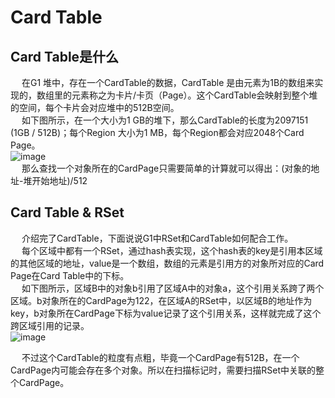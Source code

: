 


# Card Table

## Card Table是什么

&emsp; 在G1 堆中，存在一个CardTable的数据，CardTable 是由元素为1B的数组来实现的，数组里的元素称之为卡片/卡页（Page）。这个CardTable会映射到整个堆的空间，每个卡片会对应堆中的512B空间。  
&emsp; 如下图所示，在一个大小为1 GB的堆下，那么CardTable的长度为2097151 (1GB / 512B)；每个Region 大小为1 MB，每个Region都会对应2048个Card Page。  
![image](https://gitee.com/wt1814/pic-host/raw/master/images/java/JVM/JVM-163.png)  
&emsp; 那么查找一个对象所在的CardPage只需要简单的计算就可以得出：(对象的地址-堆开始地址)/512    

## Card Table & RSet
&emsp; 介绍完了CardTable，下面说说G1中RSet和CardTable如何配合工作。  
&emsp; 每个区域中都有一个RSet，通过hash表实现，这个hash表的key是引用本区域的其他区域的地址，value是一个数组，数组的元素是引用方的对象所对应的Card Page在Card Table中的下标。  
&emsp; 如下图所示，区域B中的对象b引用了区域A中的对象a，这个引用关系跨了两个区域。b对象所在的CardPage为122，在区域A的RSet中，以区域B的地址作为key，b对象所在CardPage下标为value记录了这个引用关系，这样就完成了这个跨区域引用的记录。  
![image](https://gitee.com/wt1814/pic-host/raw/master/images/java/JVM/JVM-164.png)  

&emsp; 不过这个CardTable的粒度有点粗，毕竟一个CardPage有512B，在一个CardPage内可能会存在多个对象。所以在扫描标记时，需要扫描RSet中关联的整个CardPage。  

